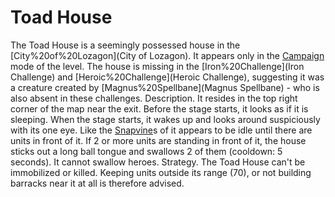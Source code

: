 # Toad House

The Toad House is a seemingly possessed house in the [City%20of%20Lozagon](City of Lozagon). It appears only in the [Campaign](Campaign) mode of the level. The house is missing in the [Iron%20Challenge](Iron Challenge) and [Heroic%20Challenge](Heroic Challenge), suggesting it was a creature created by [Magnus%20Spellbane](Magnus Spellbane) - who is also absent in these challenges.
Description.
It resides in the top right corner of the map near the exit. Before the stage starts, it looks as if it is sleeping. When the stage starts, it wakes up and looks around suspiciously with its one eye.
Like the [Snapvine](Snapvine)s of it appears to be idle until there are units in front of it. If 2 or more units are standing in front of it, the house sticks out a long ball tongue and swallows 2 of them (cooldown: 5 seconds). It cannot swallow heroes. 
Strategy.
The Toad House can't be immobilized or killed. Keeping units outside its range (70), or not building barracks near it at all is therefore advised.